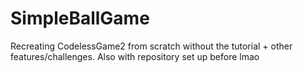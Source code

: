 # SimpleBallGame
Recreating CodelessGame2 from scratch without the tutorial + other features/challenges. Also with repository set up before lmao
